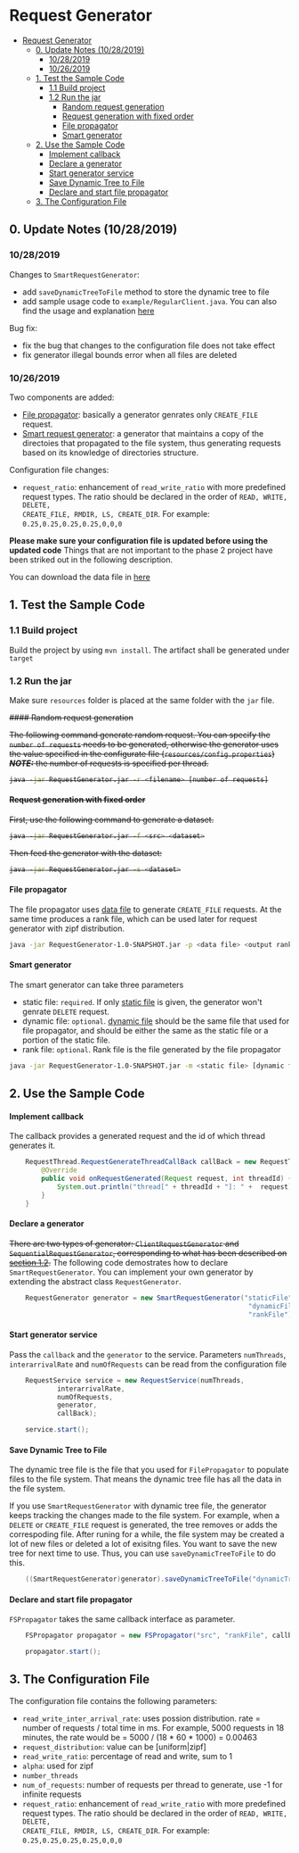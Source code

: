 # Request Generator
- [Request Generator](#request-generator)
  - [0. Update Notes (10/28/2019)](#0-update-notes-10282019)
    - [10/28/2019](#10282019)
    - [10/26/2019](#10262019)
  - [1. Test the Sample Code](#1-test-the-sample-code)
    - [1.1 Build project](#11-build-project)
    - [1.2 Run the jar](#12-run-the-jar)
      - [Random request generation](#random-request-generation)
      - [Request generation with fixed order](#request-generation-with-fixed-order)
      - [File propagator](#file-propagator)
      - [Smart generator](#smart-generator)
  - [2. Use the Sample Code](#2-use-the-sample-code)
      - [Implement callback](#implement-callback)
      - [Declare a generator](#declare-a-generator)
      - [Start generator service](#start-generator-service)
      - [Save Dynamic Tree to File](#save-dynamic-tree-to-file)
      - [Declare and start file propagator](#declare-and-start-file-propagator)
  - [3. The Configuration File](#3-the-configuration-file)

## 0. Update Notes (10/28/2019)

### 10/28/2019

Changes to <code>SmartRequestGenerator</code>:

* add <code>saveDynamicTreeToFile</code> method to store the dynamic tree to file
* add sample usage code to <code>example/RegularClient.java</code>. You can also find the usage and explanation [here](#save-dynamic-tree-to-file)

Bug fix:

* fix the bug that changes to the configuration file does not take effect
* fix generator illegal bounds error when all files are deleted 

### 10/26/2019

Two components are added:

* [File propagator](#file-propagator): basically a generator genrates only <code>CREATE_FILE</code> request.
* [Smart request generator](#smart-generator): a generator that maintains a copy of the directoies that propagated to the file system, thus generating requests based on its knowledge of directories structure.

Configuration file changes:

* <code>request_ratio</code>: enhancement of <code>read_write_ratio</code> with more predefined request types. The ratio should be declared in the order of <code>READ, WRITE, DELETE, CREATE_FILE, RMDIR, LS, CREATE_DIR</code>. For example: <code>0.25,0.25,0.25,0.25,0,0,0</code>


**Please make sure your configuration file is updated before using the updated code** Things that are not important to the phase 2 project have been striked out in the following description.

You can download the data file in [here](https://1drv.ms/f/s!AsSspD1SzIh7vOoG1daUgVpQE07k3A)

## 1. Test the Sample Code

### 1.1 Build project

Build the project by using <code>mvn install</code>. The artifact shall be generated under <code>target</code>

### 1.2 Run the jar

Make sure <code>resources</code> folder is placed at the same folder with the <code>jar</code> file.

<del>
#### Random request generation

The following command generate random request. You can specify the <code>number of requests</code> needs to be generated, otherwise the generator uses the value specified in the configurate file (<code>resources/config.properties</code>) ***NOTE:*** the number of requests is specified per thread.

```bash
java -jar RequestGenerator.jar -r <filename> [number of requests]
```

#### Request generation with fixed order

First, use the following command to generate a dataset.

```bash
java -jar RequestGenerator.jar -f <src> <dataset>
```

Then feed the generator with the dataset: 

```bash
java -jar RequestGenerator.jar -s <dataset>
```
</del>

#### File propagator

The file propagator uses [data file](https://1drv.ms/f/s!AsSspD1SzIh7vOoG1daUgVpQE07k3A) to generate <code>CREATE_FILE</code> requests. At the same time produces a rank file, which can be used later for request generator with zipf distribution.

```bash
java -jar RequestGenerator-1.0-SNAPSHOT.jar -p <data file> <output rank file>
```

#### Smart generator

The smart generator can take three parameters

* static file: <code>required</code>. If only [static file](https://1drv.ms/f/s!AsSspD1SzIh7vOoG1daUgVpQE07k3A) is given, the generator won't genrate <code>DELETE</code> request.
* dynamic file: <code>optional</code>. [dynamic file](https://1drv.ms/f/s!AsSspD1SzIh7vOoG1daUgVpQE07k3A) should be the same file that used for file propagator, and should be either the same as the static file or a portion of the static file.
* rank file: <code>optional</code>. Rank file is the file generated by the file propagator

```bash
java -jar RequestGenerator-1.0-SNAPSHOT.jar -m <static file> [dynamic file] [rank file]
```


## 2. Use the Sample Code

#### Implement callback

The callback provides a generated request and the id of which thread generates it.

```java
    RequestThread.RequestGenerateThreadCallBack callBack = new RequestThread.RequestGenerateThreadCallBack() {
        @Override
        public void onRequestGenerated(Request request, int threadId) {
            System.out.println("thread[" + threadId + "]: " +  request);
        }
    }
```

#### Declare a generator

<del>There are two types of generator: <code>ClientRequestGenerator</code> and <code>SequentialRequestGenerator</code>, corresponding to what has been described on [section 1.2](#12-run-the-jar).</del> The following code demostrates how to declare <code>SmartRequestGenerator</code>. You can implement your own generator by extending the abstract class <code>RequestGenerator</code>.

```java
    RequestGenerator generator = new SmartRequestGenerator("staticFile", 
                                                            "dynamicFile", 
                                                            "rankFile");
```

#### Start generator service

Pass the <code>callback</code> and the <code>generator</code> to the service. Parameters <code>numThreads</code>, <code>interarrivalRate</code> and <code>numOfRequests</code> can be read from the configuration file

```java        
    RequestService service = new RequestService(numThreads,
            interarrivalRate,
            numOfRequests,
            generator,
            callBack);

    service.start();
```

#### Save Dynamic Tree to File

The dynamic tree file is the file that you used for <code>FilePropagator</code> to populate files to the file system. That means the dynamic tree file has all the data in the file system.

If you use <code>SmartRequestGenerator</code> with dynamic tree file, the generator keeps tracking the changes made to the file system. For example, when a <code>DELETE</code> or <code>CREATE_FILE</code> request is generated, the tree removes or adds the correspoding file. After runing for a while, the file system may be created a lot of new files or deleted a lot of exisitng files. You want to save the new tree for next time to use. Thus, you can use <code>saveDynamicTreeToFile</code> to do this.

```java        
    ((SmartRequestGenerator)generator).saveDynamicTreeToFile("dynamicTree.txt");
```

#### Declare and start file propagator

<code>FSPropagator</code> takes the same callback interface as parameter.

```java        
    FSPropagator propagator = new FSPropagator("src", "rankFile", callback);

    propagator.start();
```

## 3. The Configuration File

The configuration file contains the following parameters:

* <code>read_write_inter_arrival_rate</code>: uses possion distribution. rate = number of requests / total time in ms. For example, 5000 requests in 18 minutes, the rate would be = 5000 / (18 * 60 * 1000) = 0.00463
* <code>request_distribution</code>: value can be [uniform|zipf]
* <code>read_write_ratio</code>: percentage of read and write, sum to 1
* <code>alpha</code>: used for zipf
* <code>number_threads</code>
* <code>num_of_requests</code>: number of requests per thread to generate, use -1 for infinite requests
* <code>request_ratio</code>: enhancement of <code>read_write_ratio</code> with more predefined request types. The ratio should be declared in the order of <code>READ, WRITE, DELETE, CREATE_FILE, RMDIR, LS, CREATE_DIR</code>. For example: <code>0.25,0.25,0.25,0.25,0,0,0</code>
